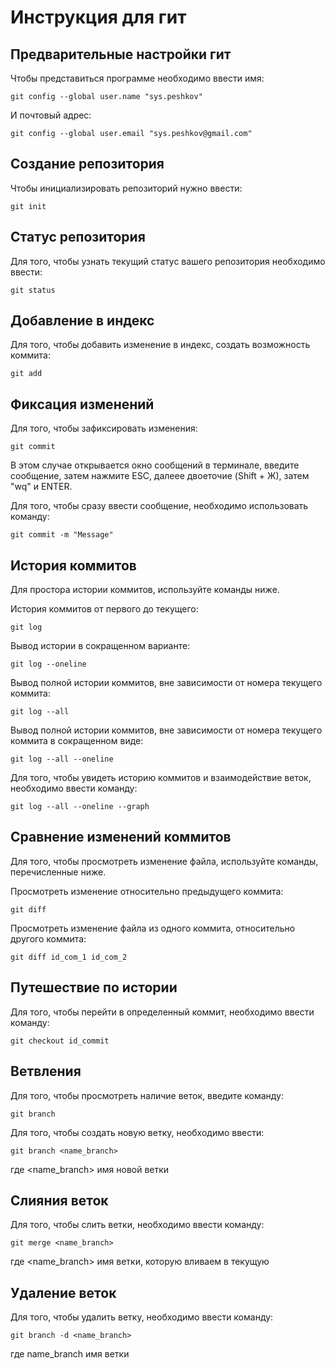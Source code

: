 # **Инструкция для гит**

## Предварительные настройки гит

Чтобы представиться программе необходимо ввести имя:

    git config --global user.name "sys.peshkov"

И почтовый адрес:

    git config --global user.email "sys.peshkov@gmail.com"

## Создание репозитория

Чтобы инициализировать репозиторий нужно ввести:

    git init

## Статус репозитория
Для того, чтобы узнать текущий статус вашего репозитория необходимо ввести:

    git status

## Добавление в индекс

Для того, чтобы добавить изменение в индекс, создать возможность коммита:

    git add

## Фиксация изменений

Для того, чтобы зафиксировать изменения:

    git commit

В этом случае открывается окно сообщений в терминале, введите сообщение, затем нажмите ESC, далеее двоеточие (Shift + Ж), затем "wq" и ENTER.

Для того, чтобы сразу ввести сообщение, необходимо использовать команду:

    git commit -m "Message"

## История коммитов

Для простора истории коммитов, используйте команды ниже.

История коммитов от первого до текущего:

    git log 

Вывод истории в сокращенном варианте:

    git log --oneline

Вывод полной истории коммитов, вне зависимости от номера текущего коммита:

    git log --all

Вывод полной истории коммитов, вне зависимости от номера текущего коммита в сокращенном виде:

    git log --all --oneline 

Для того, чтобы увидеть историю коммитов и взаимодействие веток, необходимо ввести команду:

    git log --all --oneline --graph



## Сравнение изменений коммитов

Для того, чтобы просмотреть изменение файла, используйте команды, перечисленные ниже.

Просмотреть изменение относительно предыдущего коммита:

    git diff

Просмотреть изменение файла из одного коммита, относительно другого коммита:

    git diff id_com_1 id_com_2 

## Путешествие по истории

Для того, чтобы перейти в определенный коммит, необходимо ввести команду:

    git checkout id_commit


## Ветвления

Для того, чтобы просмотреть наличие веток, введите команду:

    git branch

Для того, чтобы создать новую ветку, необходимо ввести:

    git branch <name_branch>

где <name_branch> имя новой ветки

  ## Слияния веток 

  Для того, чтобы слить ветки, необходимо ввести команду:

    git merge <name_branch>

где <name_branch> имя ветки, которую вливаем в текущую
    
## Удаление веток

Для того, чтобы удалить ветку, необходимо ввести команду:

    git branch -d <name_branch>
где name_branch имя ветки

